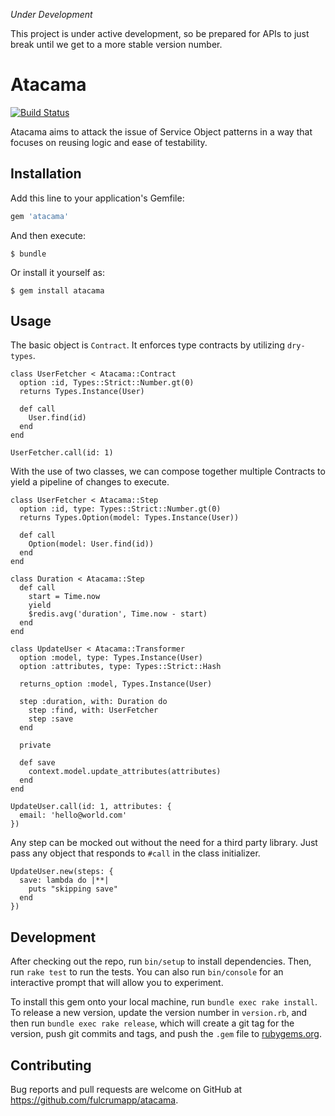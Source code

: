 *Under Development*

This project is under active development, so be prepared for APIs to just break until we get to a
more stable version number.

# Atacama

[![Build Status](https://travis-ci.org/fulcrumapp/atacama.svg?branch=master)](https://travis-ci.org/fulcrumapp/atacama)

Atacama aims to attack the issue of Service Object patterns in a way that focuses on reusing logic
and ease of testability.

## Installation

Add this line to your application's Gemfile:

```ruby
gem 'atacama'
```

And then execute:

    $ bundle

Or install it yourself as:

    $ gem install atacama

## Usage

The basic object is `Contract`. It enforces type contracts by utilizing `dry-types`.

```
class UserFetcher < Atacama::Contract
  option :id, Types::Strict::Number.gt(0)
  returns Types.Instance(User)

  def call
    User.find(id)
  end
end

UserFetcher.call(id: 1)
```

With the use of two classes, we can compose together multiple Contracts to yield a pipeline
of changes to execute.

```
class UserFetcher < Atacama::Step
  option :id, type: Types::Strict::Number.gt(0)
  returns Types.Option(model: Types.Instance(User))

  def call
    Option(model: User.find(id))
  end
end

class Duration < Atacama::Step
  def call
    start = Time.now
    yield
    $redis.avg('duration', Time.now - start)
  end
end

class UpdateUser < Atacama::Transformer
  option :model, type: Types.Instance(User)
  option :attributes, type: Types::Strict::Hash

  returns_option :model, Types.Instance(User)

  step :duration, with: Duration do
    step :find, with: UserFetcher
    step :save
  end

  private

  def save
    context.model.update_attributes(attributes)
  end
end

UpdateUser.call(id: 1, attributes: {
  email: 'hello@world.com'
})
```

Any step can be mocked out without the need for a third party library. Just pass any object that
responds to `#call` in the class initializer.

```
UpdateUser.new(steps: {
  save: lambda do |**|
    puts "skipping save"
  end
})
```

## Development

After checking out the repo, run `bin/setup` to install dependencies. Then, run `rake test` to run the tests. You can also run `bin/console` for an interactive prompt that will allow you to experiment.

To install this gem onto your local machine, run `bundle exec rake install`. To release a new version, update the version number in `version.rb`, and then run `bundle exec rake release`, which will create a git tag for the version, push git commits and tags, and push the `.gem` file to [rubygems.org](https://rubygems.org).

## Contributing

Bug reports and pull requests are welcome on GitHub at https://github.com/fulcrumapp/atacama.
